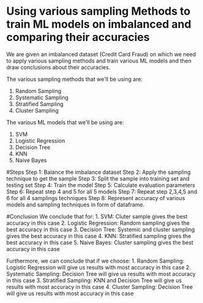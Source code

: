 # Using various sampling Methods to train ML models on imbalanced and comparing their accuracies
We are given an imbalanced dataset (Credit Card Fraud) on which we need to apply various sampling methods and train various ML models and then draw conclusions about their accuracies.

The various sampling methods that we'll be using are:
  1. Random Sampling
  2. Systematic Sampling
  3. Stratified Sampling
  4. Cluster Sampling
  
The various ML models that we'll be using are:
  1. SVM
  2. Logistic Regression
  3. Decision Tree
  4. KNN
  5. Naive Bayes
  
#Steps
Step 1: Balance the imbalance dataset
Step 2: Apply the sampling technique to get the sample
Step 3: Split the sample into training set and testing set
Step 4: Train the model 
Step 5: Calculate evaluation parameters
Step 6: Repeat step 4 and 5 for all 5 models 
Step 7: Repeat step 2,3,4,5 and 6 for all 4 samplings techniques
Step 8: Represent accuracy of various models and sampling techniques in form of dataframe.

#Conclusion
We conclude that for:
    1. SVM: Cluter sample gives the best accuracy in this case
    2. Logistic Regression: Random sampling gives the best accuracy in this case
    3. Decision Tree: Systemic and cluster sampling gives the best accuracy in this case
    4. KNN: Stratified sampling gives the best accuracy in this case
    5. Naive Bayes: Cluster sampling gives the best accuracy in this case
        
Furthermore, we can conclude that if we choose:
    1. Random Sampling: Logistic Regression will give us results with most accuracy in this case
    2. Systematic Sampling: Decision Tree will give us results with most accuracy in this case
    3. Stratified Sampling: KNN and Decision Tree will give us results with most accuracy in this case
    4. Cluster Sampling: Decision Tree will give us results with most accuracy in this case
